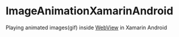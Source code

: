 ImageAnimationXamarinAndroid
============================

Playing animated images(gif) inside [WebView](http://developer.xamarin.com/guides/android/user_interface/web_view/) in Xamarin Android
